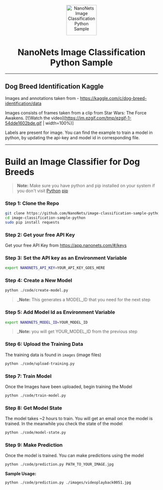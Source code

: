 <div align="center">
  <a href="https://nanonets.com/objectdetection/">
    <img src="https://nanonets.com/logo.png" alt="NanoNets Image Classification Python Sample" width="100"/>
    </a>
</div>

<h1 align="center">NanoNets Image Classification Python Sample</h1>

** **

## Dog Breed Identification Kaggle

Images and annotations taken from - https://kaggle.com/c/dog-breed-identification/data

Images consists of frames taken from a clip from Star Wars: The Force Awakens.
[![Watch the video](https://im.ezgif.com/tmp/ezgif-1-54dde1602bde.gif | width=100%)]

Labels are present for image. You can find the example to train a model in python, by updating the api-key and model id in corresponding file.


** **

# Build an Image Classifier for Dog Breeds

>**Note:** Make sure you have python and pip installed on your system if you don't visit
[Python](https://www.python.org/downloads/release/python-2714/)
[pip](https://pip.pypa.io/en/stable/installing/)
 
### Step 1: Clone the Repo
```bash
git clone https://github.com/NanoNets/image-classification-sample-python.git
cd image-classification-sample-python
sudo pip install requests
```

### Step 2: Get your free API Key
Get your free API Key from https://app.nanonets.com/#/keys

### Step 3: Set the API key as an Environment Variable
```bash
export NANONETS_API_KEY=YOUR_API_KEY_GOES_HERE
```

### Step 4: Create a New Model
```bash
python ./code/create-model.py
```
 >_**Note:** This generates a MODEL_ID that you need for the next step

### Step 5: Add Model Id as Environment Variable
```bash
export NANONETS_MODEL_ID=YOUR_MODEL_ID
```
 >_**Note:** you will get YOUR_MODEL_ID from the previous step

### Step 6: Upload the Training Data
The training data is found in ```images``` (image files)
```bash
python ./code/upload-training.py
```

### Step 7: Train Model
Once the Images have been uploaded, begin training the Model
```bash
python ./code/train-model.py
```

### Step 8: Get Model State
The model takes ~2 hours to train. You will get an email once the model is trained. In the meanwhile you check the state of the model
```bash
python ./code/model-state.py
```

### Step 9: Make Prediction
Once the model is trained. You can make predictions using the model
```bash
python ./code/prediction.py PATH_TO_YOUR_IMAGE.jpg
```

**Sample Usage:**
```bash
python ./code/prediction.py ./images/videoplayback0051.jpg
```

